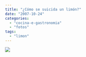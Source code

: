 ```yaml
---
title: "¿Cómo se suicida un limón?"
date: "2007-10-24"
categories: 
  - "cocina-e-gastronomia"
  - "fotos"
tags: 
  - "limon"
---
```


[![](images/como_se_suicida_un_limon3.jpg)](http://estradense.com/wp-content/uploads/2007/10/como_se_suicida_un_limon3.jpg)

